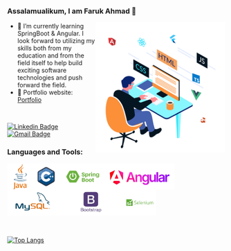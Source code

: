 


### Assalamualikum, I am **Faruk Ahmad** 👋

<img align="right" alt="coding" width="300" src="https://github.com/Farukbsfmstu/Online-registration-form/blob/javaimage/gitGif.gif">



- 🌱 I’m currently learning SpringBoot & Angular. I look forward to utilizing my skills both from my education and from the field itself to help build exciting software technologies and push forward the field.
- 🎯 Portfolio website: [Portfolio](https://farukbsfmstu.github.io/)
<br>


[![Linkedin Badge](https://img.shields.io/badge/-farukahmad-green?style=flat-square&logo=Linkedin&logoColor=white&link=https:https://www.linkedin.com/in/faruk-ahmad-b5465b285/)](https://www.linkedin.com/in/faruk-ahmad-b5465b285/)
[![Gmail Badge](https://img.shields.io/badge/-faruk.bsfmstu@gmail.com-c14438?style=flat-square&logo=Gmail&logoColor=white&link=mailto:faruk.bsfmstu@gmail.com)](mailto:faruk.bsfmstu@gmail.com) 

### Languages and Tools: 

<img align="left" alt="Java" height="60px" src="https://github.com/Farukbsfmstu/Online-registration-form/blob/javaimage/java.png" /> 
<img align="left" alt="C++" height="60px" src="https://github.com/Farukbsfmstu/Online-registration-form/blob/javaimage/cpp.png" /> 
<img align="left" alt="Spring" height="60px" src="https://github.com/Farukbsfmstu/Online-registration-form/blob/javaimage/spring.png" /> 
<img align="left" alt="Angular" height="60px" src="https://github.com/Farukbsfmstu/Online-registration-form/blob/javaimage/angular.png" /> 
<img align="left" alt="MySQL" height="60px" src="https://github.com/Farukbsfmstu/Online-registration-form/blob/javaimage/mysql.png" /> 
<img align="left" alt="Bootstrap" height="60px" src="https://github.com/Farukbsfmstu/Online-registration-form/blob/javaimage/bootstrap.png" /> 
<img align="left" alt="Selenium" height="60px" src="https://github.com/Farukbsfmstu/Online-registration-form/blob/javaimage/selenium.png" />

<br clear="left" />


<br>
<br>


[![Top Langs](https://github-readme-stats.vercel.app/api/top-langs/?username=Faruk   )](https://github.com/anuraghazra/github-readme-stats)


